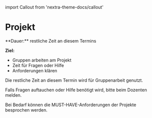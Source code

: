 import Callout from 'nextra-theme-docs/callout'

# Projekt

<Callout>
  **Dauer:** restliche Zeit an diesem Termins

  **Ziel:** 
  - Gruppen arbeiten am Projekt
  - Zeit für Fragen oder Hilfe
  - Anforderungen klären
</Callout>

Die restliche Zeit an diesem Termin wird für Gruppenarbeit genutzt. 

Falls Fragen auftauchen oder Hilfe benötigt wird, bitte beim Dozenten melden. 

Bei Bedarf können die MUST-HAVE-Anforderungen
der Projekte besprochen werden.